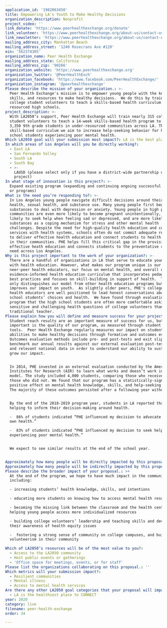 ```yaml
---
application_id: '1982063450'
title: Empowering LA's Youth to Make Healthy Decisions
organization_description: Nonprofit
project_video: ''
link_donate: 'https://www.peerhealthexchange.org/donate'
link_volunteer: 'https://www.peerhealthexchange.org/about-us/contact-us'
link_newsletter: 'https://www.peerhealthexchange.org/about-us/contact-us'
mailing_address_city: Manhattan Beach
mailing_address_street: '1240 Rosecrans Ave #120'
ein: '562374305'
organization_name: Peer Health Exchange
mailing_address_state: California
mailing_address_zip: '90266'
organization_website: 'https://www.peerhealthexchange.org'
organization_twitter: '@PeerHealthExch'
organization_facebook: 'https://www.facebook.com/PeerHealthExchange/'
organization_instagram: '@peerhealthexchange'
Please describe the mission of your organization.: >-
  Peer Health Exchange's mission is to empower young people with the knowledge,
  skills, and resources to make healthy decisions.  We do this by training
  college student volunteers to teach a skills-based health curriculum in under
  resourced high schools. 
project_description: >-
  With LA2050’s support, Peer Health Exchange will train nearly 315 college
  student volunteers to teach a 14-week skills-based health program to over
  3,350 9th grade students in under-resourced communities across LA. Through our
  skill-based curriculum we aim to increase help-seeking behavior for high
  school students experiencing poor mental health.  
Which LA2050 goal will your submission most impact?: LA is the best place to LIVE
In which areas of Los Angeles will you be directly working?:
  - East LA
  - San Fernando Valley
  - South LA
  - South Bay
  - >-
    LAUSD (please select only if you have a district-wide partnership or
    project)
In what stage of innovation is this project?: >-
  Expand existing program (expanding and continuing ongoing successful projects
  or programs)
What is the need you’re responding to?: >-
  In Los Angeles young people navigate difficult decisions around their mental
  health, sexual health, and substance use. Many young people first begin to use
  substances to deal with depression or anxiety. Young people in high poverty
  communities are even more likely to become pregnant unintentionally, are less
  likely to seek help when feeling sad or depressed, and are more likely to use
  substances as a coping mechanism for stress and other mental health
  challenges. Despite the need for high-quality health education and coordinated
  services with health systems, schools often do not commit adequate resources
  to deliver effective health education and connect students to health resources
  in their communities. PHE helps fill this critical gap in the provision of
  effective heath education and connects students to the preventative care they
  need across Los Angeles. 
Why is this project important to the work of your organization?: >-
  There are a handful of organizations in LA that serve to educate young people
  with health education. However, what makes our program unique is our use of
  neer-peer health educators, our focus on mental health, and overall our
  evidence-informed health education curriculum that incorporates pedagogical
  best practices and focuses on skill-building in support of health.  This not
  only distinguishes our model from other health education programs but also
  improves our impact on youth.  As slightly older peers, PHE's college-aged
  health educators are well positioned to lead honest conversations about high
  school students’ choices and health.  We have found through evaluation of our
  program that the high school students are often more comfortable asking
  sensitive and challenging health questions of college volunteers than a
  traditional teacher.  
Please explain how you will define and measure success for your project.: >+
  Student reach results are an important measure of success for us, but most
  important is the quality of our program, as measured through student impact
  tools.  Peer Health Exchange regularly measures our impact on students’
  abilities to make healthy decisions through formative and outcomes evaluation.
  Outcomes evaluation methods include pre- and post-tests and exit slips. We
  benchmark our annual results against our external evaluation post-test data
  and relevant national data in order to understand our ability to sustain and
  grow our impact. 


  In 2014, PHE invested in an external evaluation conducted by the American
  Institutes for Research (AIR) to learn what works and doesn’t work in our
  model. The study included 4,000 students, comparing those who received PHE to
  those who did not. We found that our program has a statistically-significant
  positive effect on mental health knowledge, skills, and help-seeking behavior.
  The majority of these outcomes persisted after a following year without PHE.


  By the end of the 2018-2019 program year, students in LA reported that PHE was
  helping to inform their decision-making around health.

  -  86% of students indicated “PHE influenced my decision to advocate for my
  own health.”

  -  83% of students indicated “PHE influenced my decision to seek help if I am
  experiencing poor mental health.”


  We expect to see similar results at the end of the school year. 


Approximately how many people will be directly impacted by this proposal?: '3350'
Approximately how many people will be indirectly impacted by this proposal?: '315'
Please describe the broader impact of your proposal.: >+
  At the end of the program, we hope to have much impact in the community
  including: 

  - increasing students’ health knowledge, skills, and intentions

  - educating more students on knowing how to access mental health resources. 

  - becoming the missing link between the classroom and the health center and
  helping young people access more individualized resources

  - building college volunteers’ leadership and teaching skills and developing
  their awareness of health equity issues 

  -  fostering a strong sense of community on college campuses, and building
  volunteerism in their community

Which of LA2050’s resources will be of the most value to you?:
  - Access to the LA2050 community
  - Host public events or gatherings
  - 'Office space for meetings, events, or for staff'
Please list the organizations collaborating on this proposal.: ''
Which metrics will your submission impact?:
  - Resilient communities
  - Mental illness
  - Access to mental health services
Are there any other LA2050 goal categories that your proposal will impact?:
  - LA is the healthiest place to CONNECT
year: 2020
category: live
filename: peer-health-exchange
order: 34

---
```

